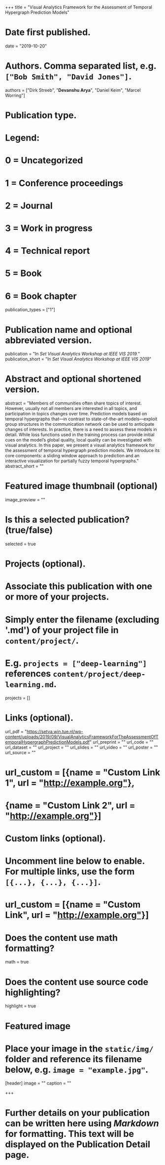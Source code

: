 +++
title = "Visual Analytics Framework for the Assessment of Temporal Hypergraph Prediction Models"

# Date first published.
date = "2019-10-20"

# Authors. Comma separated list, e.g. `["Bob Smith", "David Jones"]`.
authors = ["Dirk Streeb", "**Devanshu Arya**", "Daniel Keim", "Marcel Worring"]

# Publication type.
# Legend:
# 0 = Uncategorized
# 1 = Conference proceedings
# 2 = Journal
# 3 = Work in progress
# 4 = Technical report
# 5 = Book
# 6 = Book chapter
publication_types = ["1"]

# Publication name and optional abbreviated version.
publication = "In *Set Visual Analytics Workshop at IEEE VIS 2019.*"
publication_short = "In *Set Visual Analytics Workshop at IEEE VIS 2019*"

# Abstract and optional shortened version.
abstract = "Members of communities often share topics of interest. However, usually not all members are interested in all topics, and participation in topics changes over time. Prediction models based on temporal hypergraphs that—in contrast to state-of-the-art models—exploit group structures in the communication network can be used to anticipate changes of interests. In practice, there is a need to assess these models in detail. While loss functions used in the training process can provide initial cues on the model’s global quality, local quality can be investigated with visual analytics. In this paper, we present a visual analytics framework for the assessment of temporal hypergraph prediction models. We introduce its core components: a sliding window approach to prediction and an interactive visualization for partially fuzzy temporal hypergraphs."
abstract_short = ""

# Featured image thumbnail (optional)
image_preview = ""

# Is this a selected publication? (true/false)
selected = true

# Projects (optional).
#   Associate this publication with one or more of your projects.
#   Simply enter the filename (excluding '.md') of your project file in `content/project/`.
#   E.g. `projects = ["deep-learning"]` references `content/project/deep-learning.md`.
projects = []

# Links (optional).
url_pdf = "https://setva.win.tue.nl/wp-content/uploads/2019/09/VisualAnalyticsFrameworkForTheAssessmentOfTemporalHypergraphPredictionModels.pdf"
url_preprint = ""
url_code = ""
url_dataset = ""
url_project = ""
url_slides = ""
url_video = ""
url_poster = ""
url_source = ""

# url_custom = [{name = "Custom Link 1", url = "http://example.org"},
#              {name = "Custom Link 2", url = "http://example.org"}]

# Custom links (optional).
#   Uncomment line below to enable. For multiple links, use the form `[{...}, {...}, {...}]`.
# url_custom = [{name = "Custom Link", url = "http://example.org"}]

# Does the content use math formatting?
math = true

# Does the content use source code highlighting?
highlight = true

# Featured image
# Place your image in the `static/img/` folder and reference its filename below, e.g. `image = "example.jpg"`.
[header]
image = ""
caption = ""

+++

# Further details on your publication can be written here using *Markdown* for formatting. This text will be displayed on the Publication Detail page.
